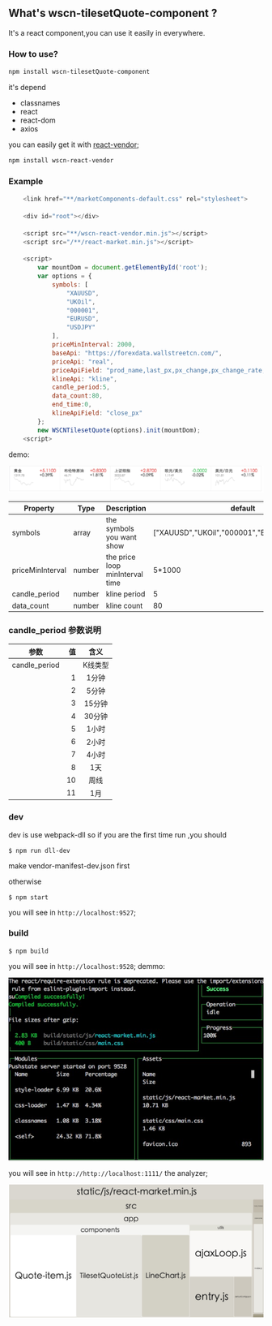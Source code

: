 ## What's wscn-tilesetQuote-component ?
It's a react component,you can use it easily in everywhere.

### How to use?
```bash
npm install wscn-tilesetQuote-component 
```

it's depend 

* classnames
* react
* react-dom
* axios

you can easily get it with [react-vendor](github.com/wscn-FED/wscn-react-vendor/);

```bash
npm install wscn-react-vendor 
```

### Example

```js
	<link href="**/marketComponents-default.css" rel="stylesheet">
	
	<div id="root"></div>
	
	<script src="**/wscn-react-vendor.min.js"></script>
	<script src="/**/react-market.min.js"></script>
	
	<script>
		var mountDom = document.getElementById('root');
        var options = {
            symbols: [
                "XAUUSD",
                "UKOil",
                "000001",
                "EURUSD",
                "USDJPY"
            ],
            priceMinInterval: 2000,
            baseApi: "https://forexdata.wallstreetcn.com/",
            priceApi: "real",
            priceApiField: "prod_name,last_px,px_change,px_change_rate,price_precision,securities_type",
            klineApi: "kline",
            candle_period:5,
            data_count:80,
            end_time:0,
            klineApiField: "close_px"
        };
        new WSCNTilesetQuote(options).init(mountDom);
	<script>		
```
demo:

![demo](https://github.com/wscn-FED/wscn-market-components/raw/master/images/demo.png)




|    Property    | Type |          Description          | default |
| -------------  | ---- |          -----------          | ------- |
| symbols  | array | the symbols you want show | ["XAUUSD","UKOil","000001","EURUSD","USDJPY"] |
| priceMinInterval      | number |the price loop minInterval time | 5*1000 |
| candle_period | number | kline period | 5 |
| data_count | number | kline count | 80 |


### candle_period  参数说明
| 参数        | 值   |   含义  |
| --------   | -----:  | :----:  |
| candle_period |  |   K线类型  |
|         |    1    |  1分钟  |
|         |    2    |  5分钟  |
|         |    3    |  15分钟  |
|         |    4    |  30分钟  |
|         |    5    |  1小时  |
|         |    6    |  2小时  |
|         |    7    |  4小时  |
|         |    8    |  1天  |
|         |    10    |  周线  |
|         |    11    |  1月  |




### dev

dev is use webpack-dll
so if you are the first time run ,you  should 

```
$ npm run dll-dev

```
make vendor-manifest-dev.json first


otherwise

```
$ npm start

```
you will see in `http://localhost:9527`;


### build
```
$ npm build

```
you will see in `http://localhost:9528`;
demmo:

![demo](https://github.com/wscn-FED/wscn-market-components/raw/master/images/demo2.png)

you will see in `http://http://localhost:1111/` the analyzer;

![demo](https://github.com/wscn-FED/wscn-market-components/raw/master/images/demo3.png)